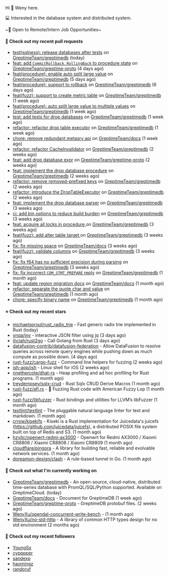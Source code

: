 Hi 👋 Weny here.

💻 Interested in the database system and distributed system.

~🍺 Open to Remote/Intern Job Opportunities~

#### 🔨 Check out my recent pull requests

- [test(sqlness): release databases after tests](https://github.com/GreptimeTeam/greptimedb/pull/3648) on [GreptimeTeam/greptimedb](https://github.com/GreptimeTeam/greptimedb) (today)
- [feat: add `CommitRollback`, `RollingBack` to procedure state](https://github.com/GreptimeTeam/greptime-proto/pull/142) on [GreptimeTeam/greptime-proto](https://github.com/GreptimeTeam/greptime-proto) (4 days ago)
- [feat(procedure): enable auto split large value](https://github.com/GreptimeTeam/greptimedb/pull/3628) on [GreptimeTeam/greptimedb](https://github.com/GreptimeTeam/greptimedb) (5 days ago)
- [feat(procedure): support to rollback](https://github.com/GreptimeTeam/greptimedb/pull/3625) on [GreptimeTeam/greptimedb](https://github.com/GreptimeTeam/greptimedb) (6 days ago)
- [feat(fuzz): support to create metric table](https://github.com/GreptimeTeam/greptimedb/pull/3617) on [GreptimeTeam/greptimedb](https://github.com/GreptimeTeam/greptimedb) (1 week ago)
- [feat(procedure): auto split large value to multiple values](https://github.com/GreptimeTeam/greptimedb/pull/3605) on [GreptimeTeam/greptimedb](https://github.com/GreptimeTeam/greptimedb) (1 week ago)
- [test: add tests for drop databases](https://github.com/GreptimeTeam/greptimedb/pull/3594) on [GreptimeTeam/greptimedb](https://github.com/GreptimeTeam/greptimedb) (1 week ago)
- [refactor: refactor drop table executor](https://github.com/GreptimeTeam/greptimedb/pull/3589) on [GreptimeTeam/greptimedb](https://github.com/GreptimeTeam/greptimedb) (1 week ago)
- [chore: remove redundant metasrv api](https://github.com/GreptimeTeam/docs/pull/859) on [GreptimeTeam/docs](https://github.com/GreptimeTeam/docs) (1 week ago)
- [refactor: refactor CacheInvalidator](https://github.com/GreptimeTeam/greptimedb/pull/3550) on [GreptimeTeam/greptimedb](https://github.com/GreptimeTeam/greptimedb) (2 weeks ago)
- [feat: add drop database expr](https://github.com/GreptimeTeam/greptime-proto/pull/139) on [GreptimeTeam/greptime-proto](https://github.com/GreptimeTeam/greptime-proto) (2 weeks ago)
- [feat: implement the drop database procedure](https://github.com/GreptimeTeam/greptimedb/pull/3541) on [GreptimeTeam/greptimedb](https://github.com/GreptimeTeam/greptimedb) (2 weeks ago)
- [refactor: remove removed-prefixed keys](https://github.com/GreptimeTeam/greptimedb/pull/3535) on [GreptimeTeam/greptimedb](https://github.com/GreptimeTeam/greptimedb) (2 weeks ago)
- [refactor: introduce the DropTableExecutor](https://github.com/GreptimeTeam/greptimedb/pull/3534) on [GreptimeTeam/greptimedb](https://github.com/GreptimeTeam/greptimedb) (2 weeks ago)
- [feat: implement the drop database parser](https://github.com/GreptimeTeam/greptimedb/pull/3521) on [GreptimeTeam/greptimedb](https://github.com/GreptimeTeam/greptimedb) (3 weeks ago)
- [ci: add bin options to reduce build burden](https://github.com/GreptimeTeam/greptimedb/pull/3518) on [GreptimeTeam/greptimedb](https://github.com/GreptimeTeam/greptimedb) (3 weeks ago)
- [feat: acquire all locks in procedure ](https://github.com/GreptimeTeam/greptimedb/pull/3514) on [GreptimeTeam/greptimedb](https://github.com/GreptimeTeam/greptimedb) (3 weeks ago)
- [feat(fuzz): add alter table target ](https://github.com/GreptimeTeam/greptimedb/pull/3503) on [GreptimeTeam/greptimedb](https://github.com/GreptimeTeam/greptimedb) (3 weeks ago)
- [fix: fix missing space](https://github.com/GreptimeTeam/docs/pull/838) on [GreptimeTeam/docs](https://github.com/GreptimeTeam/docs) (3 weeks ago)
- [feat(fuzz): validate columns](https://github.com/GreptimeTeam/greptimedb/pull/3485) on [GreptimeTeam/greptimedb](https://github.com/GreptimeTeam/greptimedb) (3 weeks ago)
- [fix: fix f64 has no sufficient precision during parsing](https://github.com/GreptimeTeam/greptimedb/pull/3483) on [GreptimeTeam/greptimedb](https://github.com/GreptimeTeam/greptimedb) (3 weeks ago)
- [fix: fix incorrect `COM_STMT_PREPARE` reply](https://github.com/GreptimeTeam/greptimedb/pull/3463) on [GreptimeTeam/greptimedb](https://github.com/GreptimeTeam/greptimedb) (1 month ago)
- [feat: update region migration docs](https://github.com/GreptimeTeam/docs/pull/830) on [GreptimeTeam/docs](https://github.com/GreptimeTeam/docs) (1 month ago)
- [refactor: separate the quote char and value](https://github.com/GreptimeTeam/greptimedb/pull/3455) on [GreptimeTeam/greptimedb](https://github.com/GreptimeTeam/greptimedb) (1 month ago)
- [chore: specify binary name](https://github.com/GreptimeTeam/greptimedb/pull/3449) on [GreptimeTeam/greptimedb](https://github.com/GreptimeTeam/greptimedb) (1 month ago)

#### ⭐ Check out my recent stars

- [michaelsproul/rust_radix_trie](https://github.com/michaelsproul/rust_radix_trie) - Fast generic radix trie implemented in Rust (today)
- [ynqa/jnv](https://github.com/ynqa/jnv) - interactive JSON filter using jq (3 days ago)
- [ihciah/rust2go](https://github.com/ihciah/rust2go) - Call Golang from Rust (3 days ago)
- [datafusion-contrib/datafusion-federation](https://github.com/datafusion-contrib/datafusion-federation) - Allow DataFusion to resolve queries across remote query engines while pushing down as much compute as possible down. (4 days ago)
- [rust-fuzz/cargo-fuzz](https://github.com/rust-fuzz/cargo-fuzz) - Command line helpers for fuzzing (2 weeks ago)
- [ish-app/ish](https://github.com/ish-app/ish) - Linux shell for iOS (2 weeks ago)
- [nnethercote/dhat-rs](https://github.com/nnethercote/dhat-rs) - Heap profiling and ad hoc profiling for Rust programs. (1 month ago)
- [treydempsey/sqlx-crud](https://github.com/treydempsey/sqlx-crud) - Rust Sqlx CRUD Derive Macros (1 month ago)
- [rust-fuzz/afl.rs](https://github.com/rust-fuzz/afl.rs) - 🐇 Fuzzing Rust code with American Fuzzy Lop (1 month ago)
- [rust-fuzz/libfuzzer](https://github.com/rust-fuzz/libfuzzer) - Rust bindings and utilities for LLVM’s libFuzzer (1 month ago)
- [textlint/textlint](https://github.com/textlint/textlint) - The pluggable natural language linter for text and markdown. (1 month ago)
- [crrow/kisekifs](https://github.com/crrow/kisekifs) - Kiseki is a Rust implementation for Juicedata&#39;s juicefs (https://github.com/juicedata/juicefs), a distributed POSIX file system built on top of Redis and S3.  (1 month ago)
- [hzyitc/openwrt-redmi-ax3000](https://github.com/hzyitc/openwrt-redmi-ax3000) - Openwrt for Redmi AX3000 / Xiaomi CR8806 / Xiaomi CR8808 / Xiaomi CR8809 (1 month ago)
- [cloudflare/pingora](https://github.com/cloudflare/pingora) - A library for building fast, reliable and evolvable network services. (1 month ago)
- [doreamon-design/clash](https://github.com/doreamon-design/clash) - A rule-based tunnel in Go. (1 month ago)

#### 👷 Check out what I'm currently working on

- [GreptimeTeam/greptimedb](https://github.com/GreptimeTeam/greptimedb) - An open-source, cloud-native, distributed time-series database with PromQL/SQL/Python supported. Available on GreptimeCloud. (today)
- [GreptimeTeam/docs](https://github.com/GreptimeTeam/docs) - Document for GreptimeDB (1 week ago)
- [GreptimeTeam/greptime-proto](https://github.com/GreptimeTeam/greptime-proto) - GreptimeDB protobuf files. (2 weeks ago)
- [WenyXu/opendal-concurrent-write-bench](https://github.com/WenyXu/opendal-concurrent-write-bench) -  (1 month ago)
- [WenyXu/no-std-http](https://github.com/WenyXu/no-std-http) - A library of common HTTP types design for no std environment (2 months ago)

#### 👯 Check out my recent followers

- [YoungSx](https://github.com/YoungSx)
- [cypppper](https://github.com/cypppper)
- [sandexp](https://github.com/sandexp)
- [haomingz](https://github.com/haomingz)
- [randoruf](https://github.com/randoruf)


